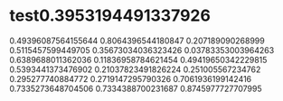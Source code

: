 # test0.3953194491337926
0.49396087564155644
0.8064396544180847
0.207189090268999
0.5115457599449705
0.35673034036323426
0.03783353003964263
0.6389688011362036
0.11836958784621454
0.49419650342229815
0.5393441373476902
0.21037823491826224
0.251005567234762
0.295277740884772
0.2719147295790326
0.7061936199142416
0.7335273648704506
0.7334388700231687
0.8745977727707995

